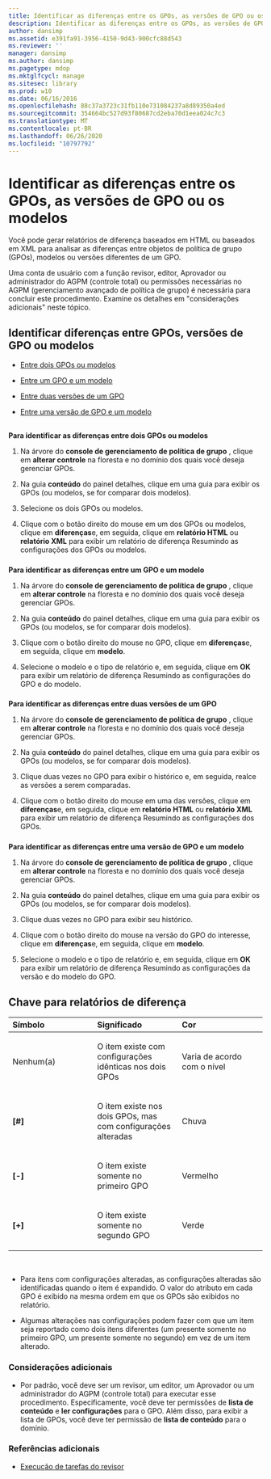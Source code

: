 ```yaml
---
title: Identificar as diferenças entre os GPOs, as versões de GPO ou os modelos
description: Identificar as diferenças entre os GPOs, as versões de GPO ou os modelos
author: dansimp
ms.assetid: e391fa91-3956-4150-9d43-900cfc88d543
ms.reviewer: ''
manager: dansimp
ms.author: dansimp
ms.pagetype: mdop
ms.mktglfcycl: manage
ms.sitesec: library
ms.prod: w10
ms.date: 06/16/2016
ms.openlocfilehash: 88c37a3723c31fb110e731084237a8d89350a4ed
ms.sourcegitcommit: 354664bc527d93f80687cd2eba70d1eea024c7c3
ms.translationtype: MT
ms.contentlocale: pt-BR
ms.lasthandoff: 06/26/2020
ms.locfileid: "10797792"
---
```

# Identificar as diferenças entre os GPOs, as versões de GPO ou os modelos


Você pode gerar relatórios de diferença baseados em HTML ou baseados em XML para analisar as diferenças entre objetos de política de grupo (GPOs), modelos ou versões diferentes de um GPO.

Uma conta de usuário com a função revisor, editor, Aprovador ou administrador do AGPM (controle total) ou permissões necessárias no AGPM (gerenciamento avançado de política de grupo) é necessária para concluir este procedimento. Examine os detalhes em "considerações adicionais" neste tópico.

## Identificar diferenças entre GPOs, versões de GPO ou modelos


-   [Entre dois GPOs ou modelos](#bkmk-two-gpos)

-   [Entre um GPO e um modelo](#bkmk-gpo-and-template)

-   [Entre duas versões de um GPO](#bkmk-two-versions)

-   [Entre uma versão de GPO e um modelo](#bkmk-gpo-version-and-template)

## <a href="" id="bkmk-two-gpos"></a>


**Para identificar as diferenças entre dois GPOs ou modelos**

1.  Na árvore do **console de gerenciamento de política de grupo** , clique em **alterar controle** na floresta e no domínio dos quais você deseja gerenciar GPOs.

2.  Na guia **conteúdo** do painel detalhes, clique em uma guia para exibir os GPOs (ou modelos, se for comparar dois modelos).

3.  Selecione os dois GPOs ou modelos.

4.  Clique com o botão direito do mouse em um dos GPOs ou modelos, clique em **diferenças**e, em seguida, clique em **relatório HTML** ou **relatório XML** para exibir um relatório de diferença Resumindo as configurações dos GPOs ou modelos.

### <a href="" id="bkmk-gpo-and-template"></a>

**Para identificar as diferenças entre um GPO e um modelo**

1.  Na árvore do **console de gerenciamento de política de grupo** , clique em **alterar controle** na floresta e no domínio dos quais você deseja gerenciar GPOs.

2.  Na guia **conteúdo** do painel detalhes, clique em uma guia para exibir os GPOs (ou modelos, se for comparar dois modelos).

3.  Clique com o botão direito do mouse no GPO, clique em **diferenças**e, em seguida, clique em **modelo**.

4.  Selecione o modelo e o tipo de relatório e, em seguida, clique em **OK** para exibir um relatório de diferença Resumindo as configurações do GPO e do modelo.

### <a href="" id="bkmk-two-versions"></a>

**Para identificar as diferenças entre duas versões de um GPO**

1.  Na árvore do **console de gerenciamento de política de grupo** , clique em **alterar controle** na floresta e no domínio dos quais você deseja gerenciar GPOs.

2.  Na guia **conteúdo** do painel detalhes, clique em uma guia para exibir os GPOs (ou modelos, se for comparar dois modelos).

3.  Clique duas vezes no GPO para exibir o histórico e, em seguida, realce as versões a serem comparadas.

4.  Clique com o botão direito do mouse em uma das versões, clique em **diferenças**e, em seguida, clique em **relatório HTML** ou **relatório XML** para exibir um relatório de diferença Resumindo as configurações dos GPOs.

### <a href="" id="bkmk-gpo-version-and-template"></a>

**Para identificar as diferenças entre uma versão de GPO e um modelo**

1.  Na árvore do **console de gerenciamento de política de grupo** , clique em **alterar controle** na floresta e no domínio dos quais você deseja gerenciar GPOs.

2.  Na guia **conteúdo** do painel detalhes, clique em uma guia para exibir os GPOs (ou modelos, se for comparar dois modelos).

3.  Clique duas vezes no GPO para exibir seu histórico.

4.  Clique com o botão direito do mouse na versão do GPO do interesse, clique em **diferenças**e, em seguida, clique em **modelo**.

5.  Selecione o modelo e o tipo de relatório e, em seguida, clique em **OK** para exibir um relatório de diferença Resumindo as configurações da versão e do modelo do GPO.

## Chave para relatórios de diferença


<table>
<colgroup>
<col width="33%" />
<col width="33%" />
<col width="33%" />
</colgroup>
<thead>
<tr class="header">
<th align="left">Símbolo</th>
<th align="left">Significado</th>
<th align="left">Cor</th>
</tr>
</thead>
<tbody>
<tr class="odd">
<td align="left"><p>Nenhum(a)</p></td>
<td align="left"><p>O item existe com configurações idênticas nos dois GPOs</p></td>
<td align="left"><p>Varia de acordo com o nível</p></td>
</tr>
<tr class="even">
<td align="left"><p><strong>[#]</strong></p></td>
<td align="left"><p>O item existe nos dois GPOs, mas com configurações alteradas</p></td>
<td align="left"><p>Chuva</p></td>
</tr>
<tr class="odd">
<td align="left"><p><strong>[-]</strong></p></td>
<td align="left"><p>O item existe somente no primeiro GPO</p></td>
<td align="left"><p>Vermelho</p></td>
</tr>
<tr class="even">
<td align="left"><p><strong>[+]</strong></p></td>
<td align="left"><p>O item existe somente no segundo GPO</p></td>
<td align="left"><p>Verde</p></td>
</tr>
</tbody>
</table>

 

-   Para itens com configurações alteradas, as configurações alteradas são identificadas quando o item é expandido. O valor do atributo em cada GPO é exibido na mesma ordem em que os GPOs são exibidos no relatório.

-   Algumas alterações nas configurações podem fazer com que um item seja reportado como dois itens diferentes (um presente somente no primeiro GPO, um presente somente no segundo) em vez de um item alterado.

### Considerações adicionais

-   Por padrão, você deve ser um revisor, um editor, um Aprovador ou um administrador do AGPM (controle total) para executar esse procedimento. Especificamente, você deve ter permissões de **lista de conteúdo** e **ler configurações** para o GPO. Além disso, para exibir a lista de GPOs, você deve ter permissão de **lista de conteúdo** para o domínio.

### Referências adicionais

-   [Execução de tarefas do revisor](performing-reviewer-tasks-agpm30ops.md)

 

 





